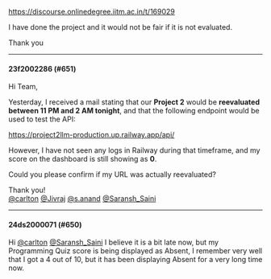 https://discourse.onlinedegree.iitm.ac.in/t/169029

I have done the project and it would not be fair if it is not evaluated.</p>
<p>Thank you</p><hr>

<h4>23f2002286 (#651)</h4>
<p>Hi Team,</p>
<p>Yesterday, I received a mail stating that our <strong>Project 2</strong> would be <strong>reevaluated between 11 PM and 2 AM tonight</strong>, and that the following endpoint would be used to test the API:</p>
<p> <a href="https://project2llm-production.up.railway.app/api/" rel="noopener nofollow ugc">https://project2llm-production.up.railway.app/api/</a></p>
<p>However, I have not seen any logs in Railway during that timeframe, and my score on the dashboard is still showing as <strong>0</strong>.</p>
<p>Could you please confirm if my URL was actually reevaluated?</p>
<p>Thank you!<br/>
<a class="mention" href="/u/carlton">@carlton</a> <a class="mention" href="/u/jivraj">@Jivraj</a> <a class="mention" href="/u/s.anand">@s.anand</a> <a class="mention" href="/u/saransh_saini">@Saransh_Saini</a></p><hr>

<h4>24ds2000071 (#650)</h4>
<p>Hi <a class="mention" href="/u/carlton">@carlton</a> <a class="mention" href="/u/saransh_saini">@Saransh_Saini</a> I believe it is a bit late now, but my Programming Quiz score is being displayed as Absent, I remember very well that I got a 4 out of 10, but it has been displaying Absent for a very long time now.